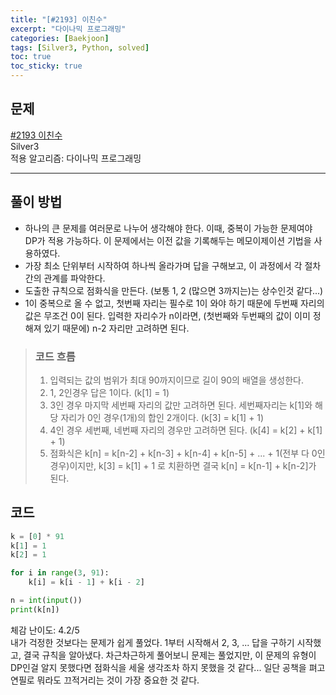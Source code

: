 ```yaml
---
title: "[#2193] 이친수"
excerpt: "다이나믹 프로그래밍"
categories: [Baekjoon]
tags: [Silver3, Python, solved]
toc: true
toc_sticky: true
---
```


## 문제
[#2193 이친수](https://www.acmicpc.net/problem/2193) <br>
Silver3 <br>
적용 알고리즘: 다이나믹 프로그래밍

***

## 풀이 방법
* 하나의 큰 문제를 여러문로 나누어 생각해야 한다. 이때, 중복이 가능한 문제여야 DP가 적용 가능하다. 이 문제에서는 이전 값을 기록해두는 메모이제이션 기법을 사용하였다.
* 가장 최소 단위부터 시작하여 하나씩 올라가며 답을 구해보고, 이 과정에서 각 절차간의 관계를 파악한다. 
* 도출한 규칙으로 점화식을 만든다. (보통 1, 2 (많으면 3까지는)는 상수인것 같다...)
* 1이 중복으로 올 수 없고, 첫번째 자리는 필수로 1이 와야 하기 때문에 두번째 자리의 값은 무조건 0이 된다. 입력한 자리수가 n이라면, (첫번째와 두번째의 값이 이미 정해져 있기 때문에) n-2 자리만 고려하면 된다.

> ### 코드 흐름
> 1. 입력되는 값의 범위가 최대 90까지이므로 길이 90의 배열을 생성한다.
> 2. 1, 2인경우 답은 1이다. (k[1] = 1)
> 3. 3인 경우 마지막 세번째 자리의 값만 고려하면 된다. 세번째자리는 k[1]와 해당 자리가 0인 경우(1개)의 합인 2개이다. (k[3] = k[1] + 1)
> 4. 4인 경우 세번째, 네번째 자리의 경우만 고려하면 된다. (k[4] = k[2] + k[1] + 1)
> 5. 점화식은 k[n] = k[n-2] + k[n-3] + k[n-4] + k[n-5] + ... + 1(전부 다 0인 경우)이지만, k[3] = k[1] + 1 로 치환하면 결국 k[n] = k[n-1] + k[n-2]가 된다.


## 코드
~~~python
k = [0] * 91
k[1] = 1
k[2] = 1

for i in range(3, 91):
    k[i] = k[i - 1] + k[i - 2]

n = int(input())
print(k[n])
~~~

체감 난이도: 4.2/5 <br>
내가 걱정한 것보다는 문제가 쉽게 풀었다. 1부터 시작해서 2, 3, ... 답을 구하기 시작했고, 결국 규칙을 알아냈다. 차근차근하게 풀어보니 문제는 풀었지만, 이 문제의 유형이 DP인걸 알지 못했다면 점화식을 세울 생각조차 하지 못했을 것 같다... 일단 공책을 펴고 연필로 뭐라도 끄적거리는 것이 가장 중요한 것 같다.
